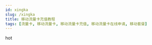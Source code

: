 ```yaml
---
id: xingka
slug: /xingka
title: 移动流量卡充值教程
tags: [流量卡, 移动流量卡, 移动流量卡充值, 移动流量卡在线申请, 移动套餐]
---
```


hot
